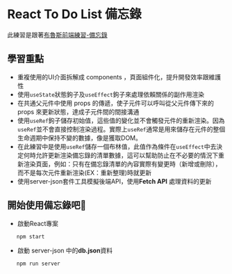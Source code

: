 # React To Do List 備忘錄

此練習是跟著[布魯斯前端練習-備忘錄](https://www.youtube.com/live/zqV7NIFGDrQ?si=09v23jJbYvttefdj)

## 學習重點

- 重複使用的UI介面拆解成 components ，頁面組件化，提升開發效率跟維護性
- 使用`useState`狀態鉤子及`useEffect`鉤子來處理依賴關係的副作用渲染
- 在共通父元件中使用 props 的傳遞，使子元件可以呼叫從父元件傳下來的 props 來更新狀態，達成子元件間的間接溝通
- 使用`useRef`鉤子儲存初始值，這些值的變化並不會觸發元件的重新渲染。因為`useRef`並不會直接控制渲染過程。實際上`useRef`通常是用來儲存在元件的整個生命週期中保持不變的數據，像是獲取DOM。
- 在此練習中是使用`useRef`儲存一個布林值，此值作為條件在`useEffect`中去決定何時允許更新渲染備忘錄的清單數據，這可以幫助防止在不必要的情況下重新渲染頁面，例如：只有在備忘錄清單的內容實際有變更時（新增或刪除），而不是每次元件重新渲染(EX：重新整理)時就更新
- 使用server-json套件工具模擬後端API，使用**Fetch API** 處理資料的更新

## 開始使用備忘錄吧🙌

- 啟動React專案

```sh
   npm start
```

- 啟動 server-json 中的**db.json**資料

```sh
   npm run server
```
